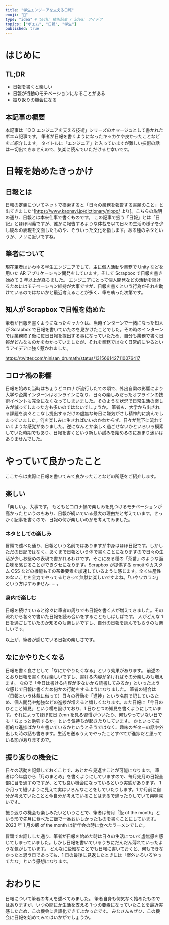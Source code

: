 ```yaml
---
title: "学生エンジニアを支える日報"
emoji: "🌮"
type: "idea" # tech: 技術記事 / idea: アイデア
topics: ["ポエム", "日報", "学生"]
published: true
---
```


# はじめに

## TL;DR

- 日報を書くと楽しい
- 日報が行動のモチベーションになることがある
- 振り返りの機会になる

## 本記事の概要

<!-- textlint-disable -->

本記事は「○○ エンジニアを支える技術」シリーズのオマージュとして書かれたポエム記事です。
筆者が日報を書くようになったキッカケや良かったことなどをご紹介します。
タイトルに「エンジニア」と入っていますが難しい技術の話は一切出てきませんので、気楽に読んでいただけると幸いです。

<!-- textlint-enable -->

# 日報を始めたきっかけ

## 日報とは

日報の定義についてネットで検索すると「日々の業務を報告する書類のこと」と出てきました^[https://www.kaonavi.jp/dictionary/nippo/ より]。こちらの説明の通り、日報とは本来仕事で書くものです。
この記事で扱う「日報」とは「日記」とほぼ同義ですが、誰かに報告するような体裁を以て日々の生活の様子を少し硬めの表現を文面したものや、そういった文化を指します。ある種のネタというか、ノリに近いですね。

## 筆者について

現在筆者はいわゆる学生エンジニアでして、主に個人活動や業務で Unity などを用いた AR アプリケーション開発をしています。そして Scrapbox で日報を書き始めて 2 年以上が経ちました。
エンジニアにとって個人開発などの活動を続けるためにはモチベーション維持が大事ですが、日報を書くという行為がそれを助けているのではないかと最近考えることが多く、筆を執った次第です。

## 知人が Scrapbox で日報を始めた

筆者が日報を書くようになったキッカケは、当時インターンで一緒になった知人が Scrapbox で日報を書いていたのを見かけたことでした。その時のインターンでは業務終了後に毎日日報を提出する事になっていたため、自分も業務で書く日報がどんなものかをわかっていましたが、それを業務ではなく日常的にやるというアイデアに強く惹かれました。

https://twitter.com/ninisan_drumath/status/1315661427110076417

## コロナ禍の影響

日報を始めた当時はちょうどコロナが流行したての頃で、外出自粛の影響により大学や企業インターンはオンラインになり、日々の楽しみだったオフラインの技術イベントも完全になくなってしまいました。そのような状況で日常生活の楽しみが減ってしまった方も多いのではないでしょうか。
筆者も、大学から出される課題を淡々とこなし提出するだけの虚無な毎日に嫌気がさし精神的に病んでしまっていました。何を楽しみに生きればいいのかわからず、日々が無下に流れていくような感覚がありました。逆になんとか楽しく過ごせないかといろいろ模索していた時期でもあり、日報を書くという新しい試みを始めるのにあまり迷いはありませんでした。

# やっていて良かったこと

ここからは実際に日報を書いてみて良かったことなどの所感をご紹介します。

## 楽しい

「楽しい」、大事です。
もともとコロナ禍で楽しみを見つけるモチベーションが高かったというのもあり、日報が続いている最大の理由だと考えています。せっかく記事を書くので、日報の何が楽しいのかを考えてみました。

### ネタとしての楽しみ

冒頭で述べた通り、日報という名前ではありますが中身はほぼ日記です。しかしただの日記ではなく、あくまで日報という体で書くことになりますので日々の生活が少しお堅めの表現で書かれるわけです。そこにある種の「茶番」のような面白味を感じることができクセになります。Scrapbox が提供する emoji やカスタム CSS などの機能もその茶番要素を加速しているように感じます。全く生産性のないことを全力でやってるときって無駄に楽しいですよね。「いやワカラン」という方はすみません......。

### 身内で楽しむ

日報を続けていると徐々に筆者の周りでも日報を書く人が増えてきました。その流れから各々で書いた日報を読み合いをすることもしばしばです。
人がどんな 1 日を過ごしていたのか知るのも楽しいですし、自分の日報を読んでもらうのも楽しいです。

以上が、筆者が感じている日報の楽しさです。

## なにかやりたくなる

日報を書く良さとして「なにかやりたくなる」という効果があります。
前述のとおり日報を書くのは楽しいですし、書ける内容が多ければその分楽しみも増えます。
なので「今日は書ける内容が少ないから読書してみるか」といったような感じで日報に書くため何かの行動をするようになりました。
筆者の場合は（日報という体裁に倣って）日々の行動を「進捗」という名前で記しているため、個人開発や勉強などの進捗が増えると嬉しくなります。また日報に「今日のひとこと知見」という欄を設けており、1 日ひとつの知見を書くようにしています。それによってほぼ毎日 Zenn を見る習慣がついたり、何もやっていない日でも「ちょっと勉強するか」という気持ちが起きたりしています。
かといって技術的な進捗ばかりを書いているかというとそうではなく、趣味のギターの話や外出した時の話も書きます。生活を送るうえでやったことすべてが進捗だと思っている節がありますので。

## 振り返りの機会に

日々の活動を記録しておくことで、あとから見返すことが可能になります。
筆者は今年度から「月のまとめ」を書くようにしていますので、毎月先月の日報全部に目を通すのですが、とても良い機会になっているという実感があります。
1 か月って短いように見えて実はいろんなことをしていたりします。1 か月前に自分が考えていたことと今自分が考えていることはまるで違ったりしていて興味深いです。

振り返りの機会も楽しみたいということで、筆者は毎月「飯 of the month」という形で先月に食べたご飯で一番おいしかったものを書くことにしています。2023 年 1 月の飯 of the month は新年会の時に食べたラーメンでした。
<!-- textlint-disable -->
冒頭でお話しした通り、筆者が日報を始めた時は日々の生活について虚無感を感じてしまっていました。しかし日報を書いているうちにだんだん薄れていったような気がしています。
どんなに些細なことでも日報に書いておくと、何もできなかったと思う日であっても、1 日の最後に見返したときには「案外いろいろやってたな」という感想になります。
<!-- textlint-enable -->

# おわりに

日報について筆者の考えを述べてみました。
筆者自身も何気なく始めたものではありますが、いつの間にか生活を支える 1 つの要素になっていたことを最近実感したため、この機会に言語化できてよかったです。
みなさんもぜひ、この機会に日報を始めてみてはいかがでしょうか。
